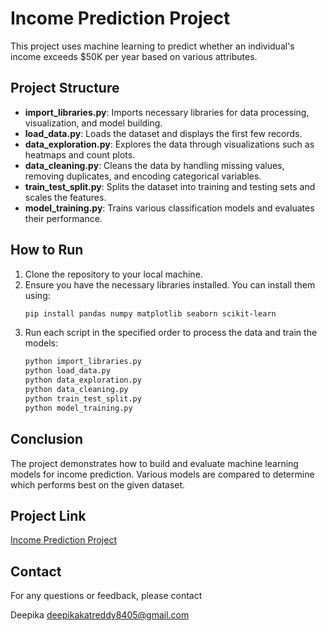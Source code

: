 # Income Prediction Project

This project uses machine learning to predict whether an individual's income exceeds $50K per year based on various attributes.

## Project Structure

- **import_libraries.py**: Imports necessary libraries for data processing, visualization, and model building.
- **load_data.py**: Loads the dataset and displays the first few records.
- **data_exploration.py**: Explores the data through visualizations such as heatmaps and count plots.
- **data_cleaning.py**: Cleans the data by handling missing values, removing duplicates, and encoding categorical variables.
- **train_test_split.py**: Splits the dataset into training and testing sets and scales the features.
- **model_training.py**: Trains various classification models and evaluates their performance.

## How to Run

1. Clone the repository to your local machine.
2. Ensure you have the necessary libraries installed. You can install them using:
    ```bash
    pip install pandas numpy matplotlib seaborn scikit-learn
    ```
3. Run each script in the specified order to process the data and train the models:
    ```bash
    python import_libraries.py
    python load_data.py
    python data_exploration.py
    python data_cleaning.py
    python train_test_split.py
    python model_training.py
    ```

## Conclusion

The project demonstrates how to build and evaluate machine learning models for income prediction. Various models are compared to determine which performs best on the given dataset.

## Project Link

[Income Prediction Project](https://github.com/deepikakatreddy/income_prediction_project)

## Contact

For any questions or feedback, please contact 

Deepika
deepikakatreddy8405@gmail.com
